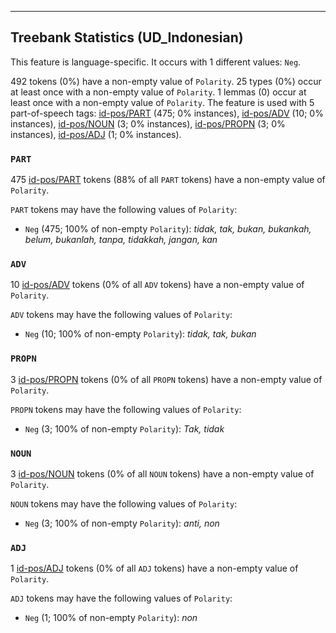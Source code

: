 

--------------------------------------------------------------------------------

## Treebank Statistics (UD_Indonesian)

This feature is language-specific.
It occurs with 1 different values: `Neg`.

492 tokens (0%) have a non-empty value of `Polarity`.
25 types (0%) occur at least once with a non-empty value of `Polarity`.
1 lemmas (0) occur at least once with a non-empty value of `Polarity`.
The feature is used with 5 part-of-speech tags: [id-pos/PART]() (475; 0% instances), [id-pos/ADV]() (10; 0% instances), [id-pos/NOUN]() (3; 0% instances), [id-pos/PROPN]() (3; 0% instances), [id-pos/ADJ]() (1; 0% instances).

### `PART`

475 [id-pos/PART]() tokens (88% of all `PART` tokens) have a non-empty value of `Polarity`.

`PART` tokens may have the following values of `Polarity`:

* `Neg` (475; 100% of non-empty `Polarity`): <em>tidak, tak, bukan, bukankah, belum, bukanlah, tanpa, tidakkah, jangan, kan</em>

### `ADV`

10 [id-pos/ADV]() tokens (0% of all `ADV` tokens) have a non-empty value of `Polarity`.

`ADV` tokens may have the following values of `Polarity`:

* `Neg` (10; 100% of non-empty `Polarity`): <em>tidak, tak, bukan</em>

### `PROPN`

3 [id-pos/PROPN]() tokens (0% of all `PROPN` tokens) have a non-empty value of `Polarity`.

`PROPN` tokens may have the following values of `Polarity`:

* `Neg` (3; 100% of non-empty `Polarity`): <em>Tak, tidak</em>

### `NOUN`

3 [id-pos/NOUN]() tokens (0% of all `NOUN` tokens) have a non-empty value of `Polarity`.

`NOUN` tokens may have the following values of `Polarity`:

* `Neg` (3; 100% of non-empty `Polarity`): <em>anti, non</em>

### `ADJ`

1 [id-pos/ADJ]() tokens (0% of all `ADJ` tokens) have a non-empty value of `Polarity`.

`ADJ` tokens may have the following values of `Polarity`:

* `Neg` (1; 100% of non-empty `Polarity`): <em>non</em>

